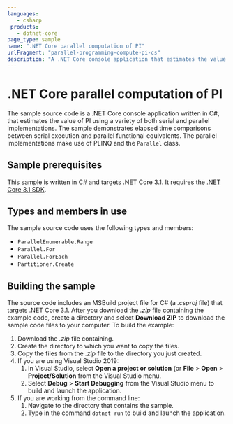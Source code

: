 ```yaml
---
languages:
   - csharp
 products:
   - dotnet-core
page_type: sample
name: ".NET Core parallel computation of PI"
urlFragment: "parallel-programming-compute-pi-cs"
description: "A .NET Core console application that estimates the value of PI using a variety of both serial and parallel implementations."
---
```


# .NET Core parallel computation of PI

The sample source code is a .NET Core console application written in C#, that estimates the value of PI using a variety of both serial and parallel implementations. The sample demonstrates elapsed time comparisons between serial execution and parallel functional equivalents. The parallel implementations make use of PLINQ and the `Parallel` class.

## Sample prerequisites

This sample is written in C# and targets .NET Core 3.1. It requires the [.NET Core 3.1 SDK](https://dotnet.microsoft.com/download/dotnet-core/3.1).

## Types and members in use

The sample source code uses the following types and members:

- `ParallelEnumerable.Range`
- `Parallel.For`
- `Parallel.ForEach`
- `Partitioner.Create`

## Building the sample

The source code includes an MSBuild project file for C# (a *.csproj* file) that targets .NET Core 3.1. After you download the *.zip* file containing the example code, create a directory and select **Download ZIP** to download the sample code files to your computer. To build the example:

1. Download the *.zip* file containing.
2. Create the directory to which you want to copy the files.
3. Copy the files from the *.zip* file to the directory you just created.
4. If you are using Visual Studio 2019:
   1. In Visual Studio, select **Open a project or solution** (or **File** > **Open** > **Project/Solution** from the Visual Studio menu.
   2. Select **Debug** > **Start Debugging** from the Visual Studio menu to build and launch the application.
5. If you are working from the command line:
   1. Navigate to the directory that contains the sample.
   2. Type in the command `dotnet run` to build and launch the application.
